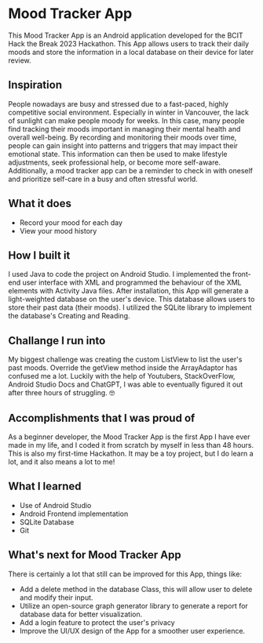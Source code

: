 # Mood Tracker App

This Mood Tracker App is an Android application developed for the BCIT Hack the Break 2023 Hackathon. This App allows users to track their daily moods and store the information in a local database on their device for later review.


## Inspiration

People nowadays are busy and stressed due to a fast-paced, highly competitive social environment. Especially in winter in Vancouver, the lack of sunlight can make people moody for weeks. In this case, many people find tracking their moods important in managing their mental health and overall well-being. By recording and monitoring their moods over time, people can gain insight into patterns and triggers that may impact their emotional state. This information can then be used to make lifestyle adjustments, seek professional help, or become more self-aware. Additionally, a mood tracker app can be a reminder to check in with oneself and prioritize self-care in a busy and often stressful world.


## What it does

* Record your mood for each day
* View your mood history

## How I built it 

I used Java to code the project on Android Studio. I implemented the front-end user interface with XML and programmed the behaviour of the XML elements with Activity Java files. After installation, this App will generate a light-weighted database on the user's device. This database allows users to store their past data (their moods). I utilized the SQLite library to implement the database's Creating and Reading.

## Challange I run into 

My biggest challenge was creating the custom ListView to list the user's past moods. Override the getView method inside the ArrayAdaptor has confused me a lot. Luckily with the help of Youtubers, StackOverFlow, Android Studio Docs and ChatGPT, I was able to eventually figured it out after three hours of struggling. 🤓

## Accomplishments that I was proud of

As a beginner developer, the Mood Tracker App is the first App I have ever made in my life, and I coded it from scratch by myself in less than 48 hours. This is also my first-time Hackathon. It may be a toy project, but I do learn a lot, and it also means a lot to me!

## What I learned

* Use of Android Studio
* Android Frontend implementation
* SQLite Database
* Git

## What's next for Mood Tracker App

There is certainly a lot that still can be improved for this App, things like:

* Add a delete method in the database Class, this will allow user to delete and modify their input. 
* Utilize an open-source graph generator library to generate a report for database data for better visualization.
* Add a login feature to protect the user's privacy
* Improve the UI/UX design of the App for a smoother user experience.
